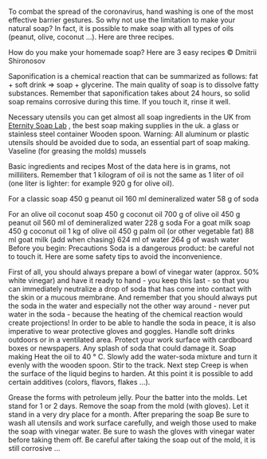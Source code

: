 To combat the spread of the coronavirus, hand washing is one of the most effective barrier gestures. So why not use the limitation to make your natural soap? In fact, it is possible to make soap with all types of oils (peanut, olive, coconut ...). Here are three recipes.

How do you make your homemade soap? Here are 3 easy recipes © Dmitrii Shironosov

Saponification is a chemical reaction that can be summarized as follows: fat + soft drink => soap + glycerine. The main quality of soap is to dissolve fatty substances. Remember that saponification takes about 24 hours, so solid soap remains corrosive during this time. If you touch it, rinse it well.

Necessary utensils
you can get almost all soap ingredients in the UK from <a href="https://eternitysoaplab.com">Eternity Soap Lab</a>
, the best soap making supplies in the uk.
a glass or stainless steel container
Wooden spoon. Warning: All aluminum or plastic utensils should be avoided due to soda, an essential part of soap making.
Vaseline (for greasing the molds)
mussels

Basic ingredients and recipes
Most of the data here is in grams, not milliliters. Remember that 1 kilogram of oil is not the same as 1 liter of oil (one liter is lighter: for example 920 g for olive oil).

For a classic soap
450 g peanut oil
160 ml demineralized water
58 g of soda

For an olive oil coconut soap
450 g coconut oil
700 g of olive oil
450 g peanut oil
560 ml of demineralized water
228 g soda
For a goat milk soap
450 g coconut oil
1 kg of olive oil
450 g palm oil (or other vegetable fat)
88 ml goat milk (add when chasing)
624 ml of water
264 g of wash water
Before you begin: Precautions
Soda is a dangerous product: be careful not to touch it. Here are some safety tips to avoid the inconvenience.

First of all, you should always prepare a bowl of vinegar water (approx. 50% white vinegar) and have it ready to hand - you keep this last - so that you can immediately neutralize a drop of soda that has come into contact with the skin or a mucous membrane.
And remember that you should always put the soda in the water and especially not the other way around - never put water in the soda - because the heating of the chemical reaction would create projections!
In order to be able to handle the soda in peace, it is also imperative to wear protective gloves and goggles.
Handle soft drinks outdoors or in a ventilated area.
Protect your work surface with cardboard boxes or newspapers. Any splash of soda that could damage it.
Soap making
Heat the oil to 40 ° C.
Slowly add the water-soda mixture and turn it evenly with the wooden spoon.
Stir to the track.
Next step
Creep is when the surface of the liquid begins to harden. At this point it is possible to add certain additives (colors, flavors, flakes ...).

Grease the forms with petroleum jelly.
Pour the batter into the molds.
Let stand for 1 or 2 days.
Remove the soap from the mold (with gloves).
Let it stand in a very dry place for a month.
After preparing the soap
Be sure to wash all utensils and work surface carefully, and weigh those used to make the soap with vinegar water. Be sure to wash the gloves with vinegar water before taking them off. Be careful after taking the soap out of the mold, it is still corrosive ...
